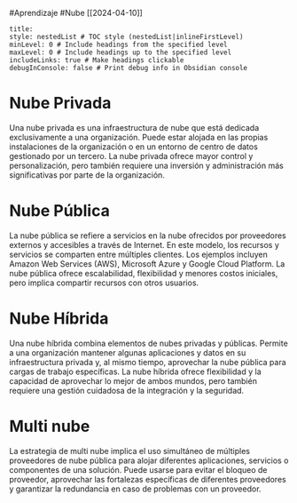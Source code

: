 #Aprendizaje #Nube
[[2024-04-10]]
```table-of-contents
title: 
style: nestedList # TOC style (nestedList|inlineFirstLevel)
minLevel: 0 # Include headings from the specified level
maxLevel: 0 # Include headings up to the specified level
includeLinks: true # Make headings clickable
debugInConsole: false # Print debug info in Obsidian console
```
# **Nube Privada** 
Una nube privada es una infraestructura de nube que está dedicada exclusivamente a una organización. Puede estar alojada en las propias instalaciones de la organización o en un entorno de centro de datos gestionado por un tercero. La nube privada ofrece mayor control y personalización, pero también requiere una inversión y administración más significativas por parte de la organización.

# **Nube Pública** 
La nube pública se refiere a servicios en la nube ofrecidos por proveedores externos y accesibles a través de Internet. En este modelo, los recursos y servicios se comparten entre múltiples clientes. Los ejemplos incluyen Amazon Web Services (AWS), Microsoft Azure y Google Cloud Platform. La nube pública ofrece escalabilidad, flexibilidad y menores costos iniciales, pero implica compartir recursos con otros usuarios.

# **Nube Híbrida**
Una nube híbrida combina elementos de nubes privadas y públicas. Permite a una organización mantener algunas aplicaciones y datos en su infraestructura privada y, al mismo tiempo, aprovechar la nube pública para cargas de trabajo específicas. La nube híbrida ofrece flexibilidad y la capacidad de aprovechar lo mejor de ambos mundos, pero también requiere una gestión cuidadosa de la integración y la seguridad.

# **Multi nube** 
La estrategia de multi nube implica el uso simultáneo de múltiples proveedores de nube pública para alojar diferentes aplicaciones, servicios o componentes de una solución. Puede usarse para evitar el bloqueo de proveedor, aprovechar las fortalezas específicas de diferentes proveedores y garantizar la redundancia en caso de problemas con un proveedor.
